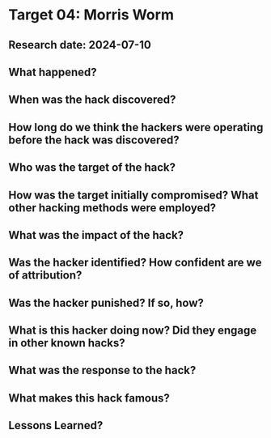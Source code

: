 # Target 04: Morris Worm
## Research date: 2024-07-10
## What happened?

## When was the hack discovered?

## How long do we think the hackers were operating before the hack was discovered?

## Who was the target of the hack?

## How was the target initially compromised? What other hacking methods were employed?

## What was the impact of the hack?

## Was the hacker identified? How confident are we of attribution?

## Was the hacker punished? If so, how?

## What is this hacker doing now? Did they engage in other known hacks?

## What was the response to the hack?

## What makes this hack famous?

## Lessons Learned?
